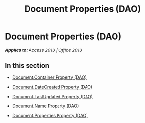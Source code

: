 ﻿---
title: Document Properties (DAO)
TOCTitle: Properties
ms:assetid: 44c2192b-1dab-482c-9952-7fdae549c228
ms:mtpsurl: https://msdn.microsoft.com/en-us/library/Dn124584(v=office.15)
ms:contentKeyID: 52072207
ms.date: 09/18/2015
mtps_version: v=office.15
---

# Document Properties (DAO)


_**Applies to:** Access 2013 | Office 2013_

## In this section

  - [Document.Container Property (DAO)](document-container-property-dao.md)

  - [Document.DateCreated Property (DAO)](document-datecreated-property-dao.md)

  - [Document.LastUpdated Property (DAO)](document-lastupdated-property-dao.md)

  - [Document.Name Property (DAO)](document-name-property-dao.md)

  - [Document.Properties Property (DAO)](document-properties-property-dao.md)

